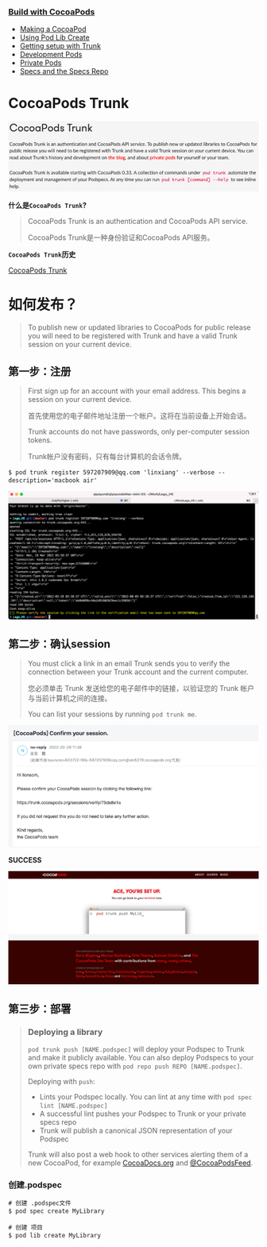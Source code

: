 ### [Build with CocoaPods](https://guides.cocoapods.org/making/index.html)

- [Making a CocoaPod](https://guides.cocoapods.org/making/making-a-cocoapod.html)
- [Using Pod Lib Create](https://guides.cocoapods.org/making/using-pod-lib-create.html)
- [Getting setup with Trunk](https://guides.cocoapods.org/making/getting-setup-with-trunk.html)
- [Development Pods](https://guides.cocoapods.org/making/development-cocoapods.html)
- [Private Pods](https://guides.cocoapods.org/making/private-cocoapods.html)
- [Specs and the Specs Repo](https://guides.cocoapods.org/making/specs-and-specs-repo.html)





#  CocoaPods Trunk

![](media_07/001.png)

**什么是`CocoaPods Trunk`?**

> CocoaPods Trunk is an authentication and CocoaPods API service. 
>
> CocoaPods Trunk是一种身份验证和CocoaPods API服务。

**`CocoaPods Trunk`历史**

[CocoaPods Trunk](https://blog.cocoapods.org/CocoaPods-Trunk/)



# 如何发布？

> To publish new or updated libraries to CocoaPods for public release you will need to be registered with Trunk and have a valid Trunk session on your current device.



## 第一步：注册

> First sign up for an account with your email address. This begins a session on your current device.
>
> 首先使用您的电子邮件地址注册一个帐户。这将在当前设备上开始会话。
>
> Trunk accounts do not have passwords, only per-computer session tokens.
>
> Trunk帐户没有密码，只有每台计算机的会话令牌。

```shell
$ pod trunk register 597207909@qq.com 'linxiang' --verbose --description='macbook air'
```

![](media_07/002.png)



## 第二步：确认session

> You must click a link in an email Trunk sends you to verify the connection between your Trunk account and the current computer. 
>
> 您必须单击 Trunk 发送给您的电子邮件中的链接，以验证您的 Trunk 帐户与当前计算机之间的连接。
>
> You can list your sessions by running `pod trunk me`.

![](media_07/003.png)

**SUCCESS**

![](media_07/004.png)





## 第三步：部署

> ### Deploying a library
>
> `pod trunk push [NAME.podspec]` will deploy your Podspec to Trunk and make it publicly available. You can also deploy Podspecs to your own private specs repo with `pod repo push REPO [NAME.podspec]`.
>
> Deploying with `push`:
>
> - Lints your Podspec locally. You can lint at any time with `pod spec lint [NAME.podspec]`
> - A successful lint pushes your Podspec to Trunk or your private specs repo
> - Trunk will publish a canonical JSON representation of your Podspec
>
> Trunk will also post a web hook to other services alerting them of a new CocoaPod, for example [CocoaDocs.org](http://cocoadocs.org/) and [@CocoaPodsFeed](https://twitter.com/cocoapodsfeed).



### 创建.podspec

```shell
# 创建 .podspec文件
$ pod spec create MyLibrary

# 创建 项目
$ pod lib create MyLibrary
```











